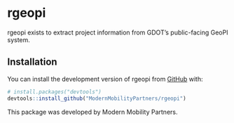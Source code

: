 
<!-- README.md is generated from README.Rmd. Please edit that file -->

# rgeopi

<!-- badges: start -->
<!-- badges: end -->

rgeopi exists to extract project information from GDOT’s public-facing
GeoPI system.

## Installation

You can install the development version of rgeopi from
[GitHub](https://github.com/) with:

``` r
# install.packages("devtools")
devtools::install_github("ModernMobilityPartners/rgeopi")
```

This package was developed by Modern Mobility Partners.
